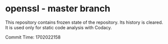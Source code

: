 # openssl - master branch

This repository contains frozen state of the repository.
Its history is cleared. It is used only for static code
analysis with Codacy.

Commit Time: 1702022158